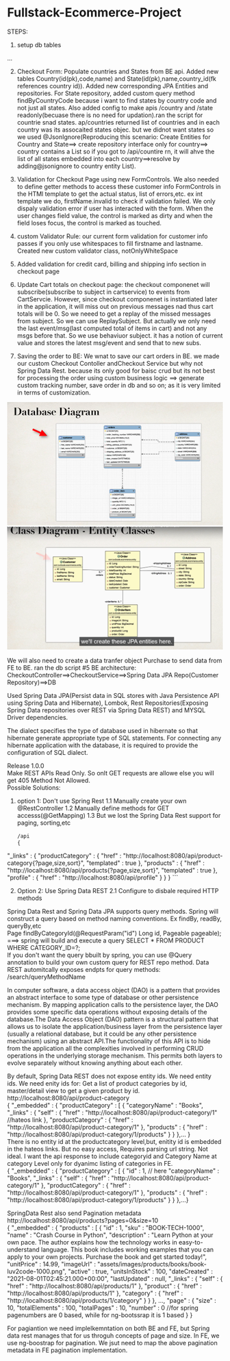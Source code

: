 # Fullstack-Ecommerce-Project
STEPS:
1. setup db tables 

...

2. Checkout Form: Populate countries and States from BE api. Added new tables Country(id(pk),code,name) and State(id(pk),name,country_id(fk references country id)). Added new corresponding JPA Entities and repositories. For State repository, added custom query method findByCountryCode because i want to find states by country code and not just all states. Also added config to make apis /country and /state readonly(becuase there is no need for updation).ran the script for countrie snad states. ap/countries returned list of countries and in each country was its assocaited states objec. but we didnot want states so we used @JsonIgnore(Reproducing this scenario: Create Entities for Country and State==> create repository interface only for country==> country contains a List<states> so if you got to /api/countire rn, it will ahve the list of all states embedded into each country==>resolve by adding@jsonignore to country entity List<states>).

3. Validation for Checkout Page using new FormControls. We also needed to define getter methods to access these customer info FormControls in the HTMl template to get the actual status, list of errors,etc. ex int template we do, firstName.invalid to check if validation failed. We only dispaly validation error if user has interacted with the form. When the user changes field value, the control is marked as dirty and when the field loses focus, the control is marked as touched.

4. custom Validator Rule: our current form validation for customer info passes if you only use whitespaces to fill firstname and lastname. Created new custom validator class, notOnlyWhiteSpace

5. Added validation for credit card, billing and shipping info section in checkout page

6. Update Cart totals on checkout page: the checkout componenet will subscribe(subscribe to subject in cartservice) to events from CartServcie. However, since checkout componenet is instantiated later in the application, it will miss out on previous messages nad thus cart totals will be 0. So we neeed to get a replay of the missed messages from subject. So we can use ReplaySubject. But actually we only need the last event/msg(last computed total of items in cart) and not any msgs before that. So we use behaviuor subject. it has a notion of current value and stores the latest msg/event and send that to new subs.

7. Saving the order to BE: We wnat to save our cart orders in BE. we made our custom Checkout Contoller andCheckout Service but why not Spring Data Rest. because its only good for baisc crud but its not best for processing the order using custom business logic ==> generate custom tracking number, save order in db and so on; as it is very limited in terms of customization.

![plot](./img/1.png)
![plot](./img/2.png)

We will also need to create a data tranfer object Purchase to send data from FE to BE. ran the db script #5
BE architecture: CheckoutController==>CheckoutService==>Spring Data JPA Repo(Customer Repository)==>DB



Used Spring Data JPA(Persist data in SQL stores with Java Persistence API using Spring Data and Hibernate), Lombok, Rest Repositories(Exposing Spring Data repositories over REST via Spring Data REST) and MYSQL Driver dependencies.

The dialect specifies the type of database used in hibernate so that hibernate generate appropriate type of SQL statements. For connecting any hibernate application with the database, it is required to provide the configuration of SQL dialect.

Release 1.0.0<br/>
Make REST APIs Read Only. So onlt GET requests are allowe else you will get 405 Method Not Allowed.<br/>
Possible Solutions:<br>
1. option 1: Don't use Spring Rest
    1.1 Manually create your own @RestController
    1.2 Manually define methods for GET accesss(@GetMapping)
    1.3 But we lost the Spring Data Rest support for paging, sorting,etc
    ```
    /api
    {
  "_links" : {
    "productCategory" : {
      "href" : "http://localhost:8080/api/product-category{?page,size,sort}",
      "templated" : true
    },
    "products" : {
      "href" : "http://localhost:8080/api/products{?page,size,sort}",
      "templated" : true
    },
    "profile" : {
      "href" : "http://localhost:8080/api/profile"
    }
  }
}
    ```


2. Option 2: Use Spring Data REST
    2.1 Configure to disbale required HTTP methods

Spring Data Rest and Spring Data JPA supports query methods. Spring will construct a query based on method naming conventions. Ex findBy, readBy, queryBy,etc<br>
Page<Product> findByCategoryId(@RequestParam("id") Long id, Pageable pageable); ===> spring will build and execute a query SELECT * FROM PRODUCT WHERE CATEGORY_ID=?;<br>
If you don't want the query bbuilt by spring, you can use @Query annotation to build your own custom query for REST repo method. Data REST automitcally exposes endpts for query methods: /search/queryMethodName

In computer software, a data access object (DAO) is a pattern that provides an abstract interface to some type of database or other persistence mechanism. By mapping application calls to the persistence layer, the DAO provides some specific data operations without exposing details of the database.The Data Access Object (DAO) pattern is a structural pattern that allows us to isolate the application/business layer from the persistence layer (usually a relational database, but it could be any other persistence mechanism) using an abstract API.The functionality of this API is to hide from the application all the complexities involved in performing CRUD operations in the underlying storage mechanism. This permits both layers to evolve separately without knowing anything about each other.

By default, Spring Data REST does not expose entity ids. We need entity ids. We need enity  ids for: Get a list of product categories by id, master/detail view to get a given product by id. http://localhost:8080/api/product-category<br>
{
  "_embedded" : {
    "productCategory" : [ {
      "categoryName" : "Books",
      "_links" : {
        "self" : {
          "href" : "http://localhost:8080/api/product-category/1" //hateos link
        },
        "productCategory" : {
          "href" : "http://localhost:8080/api/product-category/1"
        },
        "products" : {
          "href" : "http://localhost:8080/api/product-category/1/products"
        }
      }
    },...
}<br>
There is no entity id at the productcategory level,but, enitity id is embedded in the hateos links. But no easy access, Requires parsing url string. Not ideal. I want the api response to include categoryid and Category Name at category Level only for dyanimc listing of categories in FE.<br>
{
  "_embedded" : {
    "productCategory" : [ {
      "id" : 1, // here
      "categoryName" : "Books",
      "_links" : {
        "self" : {
          "href" : "http://localhost:8080/api/product-category/1"
        },
        "productCategory" : {
          "href" : "http://localhost:8080/api/product-category/1"
        },
        "products" : {
          "href" : "http://localhost:8080/api/product-category/1/products"
        }
      }
    },...}


SpringData Rest also send Pagination metadata http://localhost:8080/api/products?pages=0&size=10<br>
{
  "_embedded" : {
    "products" : [ {
      "id" : 1,
      "sku" : "BOOK-TECH-1000",
      "name" : "Crash Course in Python",
      "description" : "Learn Python at your own pace. The author explains how the technology works in easy-to-understand language. This book includes working examples that you can apply to your own projects. Purchase the book and get started today!",
      "unitPrice" : 14.99,
      "imageUrl" : "assets/images/products/books/book-luv2code-1000.png",
      "active" : true,
      "unitsInStock" : 100,
      "dateCreated" : "2021-08-01T02:45:21.000+00:00",
      "lastUpdated" : null,
      "_links" : {
        "self" : {
          "href" : "http://localhost:8080/api/products/1"
        },
        "product" : {
          "href" : "http://localhost:8080/api/products/1"
        },
        "category" : {
          "href" : "http://localhost:8080/api/products/1/category"
        }
      }
    }, ...,
  "page" : {
    "size" : 10,
    "totalElements" : 100,
    "totalPages" : 10,
    "number" : 0 //for spring pagenumbers are 0 based, while for ng-bootssrap it is 1 based
  }
}

For pagiantion we need implelkemntation on both BE and FE, but Spring data rest manages that for us throguh concepts of page and size. In FE, we use ng-boostrap for pagination. We jsut need to map the above pagination metadata in FE pagination implementation.


